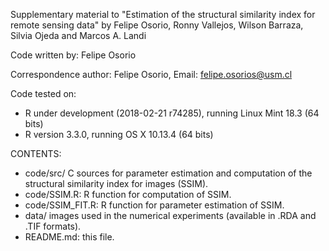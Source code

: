 Supplementary material to "Estimation of the structural similarity index for remote sensing data" by Felipe Osorio, Ronny Vallejos, Wilson Barraza, Silvia Ojeda and Marcos A. Landi

Code written by: Felipe Osorio

Correspondence author: Felipe Osorio, Email: felipe.osorios@usm.cl

Code tested on:
- R under development (2018-02-21 r74285), running Linux Mint 18.3 (64 bits)
- R version 3.3.0, running OS X 10.13.4 (64 bits)

CONTENTS:
- code/src/ C sources for parameter estimation and computation of the structural similarity index for images (SSIM).
- code/SSIM.R: R function for computation of SSIM.
- code/SSIM_FIT.R: R function for parameter estimation of SSIM.
- data/ images used in the numerical experiments (available in .RDA and .TIF formats).
- README.md: this file.
